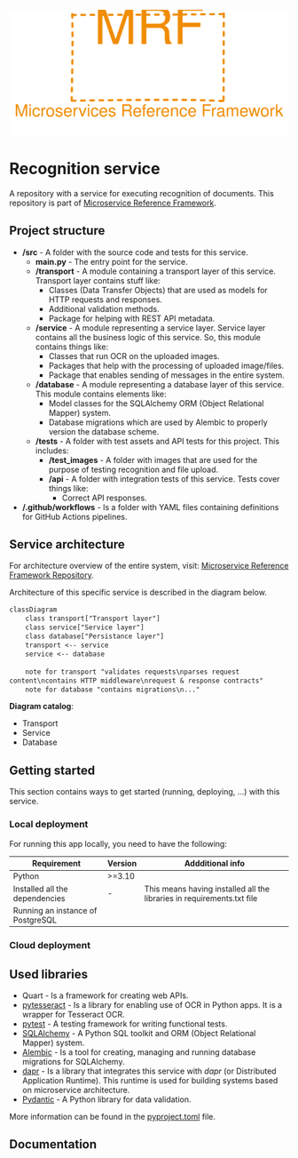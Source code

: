 <p align="center">
    <img src="./assets/mrf_logo.svg" alt="Microservice Reference Framework logo" draggable="false" />
</p>

# Recognition service
A repository with a service for executing recognition of documents. This repository is part of [Microservice Reference Framework](https://github.com/MichalMoudry/microservice-reference-framework "Link to Microservice Reference Framework repository").

## Project structure
- **/src** - A folder with the source code and tests for this service.
    - **main.py** - The entry point for the service.
    - **/transport** - A module containing a transport layer of this service. Transport layer contains stuff like:
        - Classes (Data Transfer Objects) that are used as models for HTTP requests and responses.
        - Additional validation methods.
        - Package for helping with REST API metadata.
    - **/service** - A module representing a service layer. Service layer contains all the business logic of this service. So, this module contains things like:
        - Classes that run OCR on the uploaded images.
        - Packages that help with the processing of uploaded image/files.
        - Package that enables sending of messages in the entire system.
    - **/database** - A module representing a database layer of this service. This module contains elements like:
        - Model classes for the SQLAlchemy ORM (Object Relational Mapper) system.
        - Database migrations which are used by Alembic to properly version the database scheme.
    - **/tests** - A folder with test assets and API tests for this project. This includes:
        - **/test_images** - A folder with images that are used for the purpose of testing recognition and file upload.
        - **/api** - A folder with integration tests of this service. Tests cover things like:
            - Correct API responses.
- **/.github/workflows** - Is a folder with YAML files containing definitions for GitHub Actions pipelines.

## Service architecture
For architecture overview of the entire system, visit: [Microservice Reference Framework Repository](https://github.com/MichalMoudry/microservice-reference-framework "Link to Microservice Reference Framework repository").

Architecture of this specific service is described in the diagram below.

```mermaid
classDiagram
    class transport["Transport layer"]
    class service["Service layer"]
    class database["Persistance layer"]
    transport <-- service
    service <-- database
    
    note for transport "validates requests\nparses request content\ncontains HTTP middleware\nrequest & response contracts"
    note for database "contains migrations\n..."
```
**Diagram catalog**:
- Transport
- Service
- Database

## Getting started
This section contains ways to get started (running, deploying, ...) with this service.
### Local deployment
For running this app locally, you need to have the following:

| Requirement                       | Version | Addditional info                                                       |
|-----------------------------------|---------|------------------------------------------------------------------------|
| Python                            | >=3.10  |                                                                        |
| Installed all the dependencies    | -       | This means having installed all the libraries in requirements.txt file |
| Running an instance of PostgreSQL |         |                                                                        |

### Cloud deployment

## Used libraries
- Quart - Is a framework for creating web APIs.
- [pytesseract](https://github.com/madmaze/pytesseract "Link to the pytesseract GitHub repository") - Is a library for enabling use of OCR in Python apps. It is a wrapper for Tesseract OCR.
- [pytest](https://github.com/pytest-dev/pytest/ "Link to the pytest GitHub repository") - A testing framework for writing functional tests.
- [SQLAlchemy](https://github.com/sqlalchemy/sqlalchemy "Link to the SQLAlchemy GitHub repository") - A Python SQL toolkit and ORM (Object Relational Mapper) system.
- [Alembic](https://github.com/sqlalchemy/alembic "Link to the Alembic GitHub repository") - Is a tool for creating, managing and running database migrations for SQLAlchemy.
- [dapr](https://github.com/dapr/dapr "Link to the dapr GitHub repository") - Is a library that integrates this service with _dapr_ (or Distributed Application Runtime). This runtime is used for building systems based on microservice architecture.
- [Pydantic](https://github.com/pydantic/pydantic "A link to Pydantic GitHub repository") - A Python library for data validation.

More information can be found in the [pyproject.toml](./pyproject.toml "Link to requirements.txt file") file.

## Documentation
